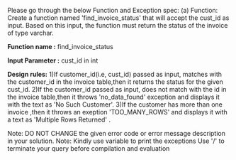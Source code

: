 Please go through the below Function and Exception spec: (a) Function: Create a function named 'find_invoice_status' that will accept the cust_id as input. Based on this input, the function must return the status of the invoice of type varchar.

**Function name :** find_invoice_status

**Input Parameter :** cust_id in int

**Design rules:**
1)If customer_id(i.e, cust_id) passed as input, matches with the customer_id in the invoice table,then it returns the status for the given cust_id. 
2)If the customer_id passed as input, does not match with the id in the invoice table,then it throws 'no_data_found' exception and displays it with the text as  'No Such Customer'.
3)If the customer has more than one invoice ,then it throws an exeption 'TOO_MANY_ROWS' and displays it with a text as 'Multiple Rows Returned' .

Note: DO NOT CHANGE the given error code or error message description in your solution. Note: Kindly use variable to print the exceptions 
 Use '/' to terminate your query before compilation and evaluation

<img scr="order 2015(2).png"/>
